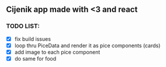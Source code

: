 ## Cijenik app made with <3 and react

### TODO LIST:

- [x] fix build issues
- [x] loop thru PiceData and render it as pice components (cards)
- [x] add image to each pice component
- [x] do same for food

